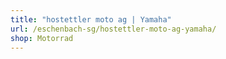 ```yaml
---
title: "hostettler moto ag | Yamaha"
url: /eschenbach-sg/hostettler-moto-ag-yamaha/
shop: Motorrad
---
```

